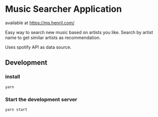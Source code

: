 # Music Searcher Application
available at https://ms.henril.com/

Easy way to search new music based on artists you like. Search by artist name to get similar artists as recommendation. 

Uses spotify API as data source. 



## Development

### install
```
yarn

```

### Start the development server
```
yarn start
```  
